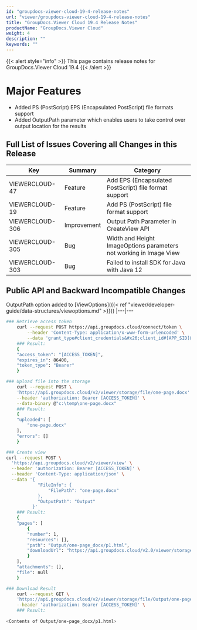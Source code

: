 ```yaml
---
id: "groupdocs-viewer-cloud-19-4-release-notes"
url: "viewer/groupdocs-viewer-cloud-19-4-release-notes"
title: "GroupDocs.Viewer Cloud 19.4 Release Notes"
productName: "GroupDocs.Viewer Cloud"
weight: 4
description: ""
keywords: ""
---
```


{{< alert style="info" >}}
This page contains release notes for GroupDocs.Viewer Cloud 19.4
{{< /alert >}}

# Major Features #

* Added PS (PostScript) EPS (Encapsulated PostScript) file formats support
* Added OutputPath parameter which enables users to take control over output location for the results

## Full List of Issues Covering all Changes in this Release ##

|Key|Summary|Category
|---|---|---
|VIEWERCLOUD-47|Feature|Add EPS (Encapsulated PostScript) file format support
|VIEWERCLOUD-19|Feature|Add PS (PostScript) file format support
|VIEWERCLOUD-306|Improvement|Output Path Parameter in CreateView API
|VIEWERCLOUD-305|Bug|Width and Height ImageOptions parameters not working in Image View
|VIEWERCLOUD-303|Bug|Failed to install SDK for Java with Java 12


## Public API and Backward Incompatible Changes ##

OutputPath option added to [ViewOptions]({{< ref "viewer/developer-guide/data-structures/viewoptions.md" >}}))
|---|---





```bash 
### Retrieve access token
    curl --request POST https://api.groupdocs.cloud/connect/token \
        --header 'Content-Type: application/x-www-form-urlencoded' \
        --data 'grant_type#client_credentials&#x26;client_id#[APP_SID]&#x26;client_secret#[APP_KEY]&#x26;undefined'
    ### Result:
    {
    "access_token": "[ACCESS_TOKEN]",
    "expires_in": 86400,
    "token_type": "Bearer" 
    }    

### Upload file into the storage
    curl --request POST \
    'https://api.groupdocs.cloud/v2/viewer/storage/file/one-page.docx' \
    --header 'authorization: Bearer [ACCESS_TOKEN]' \
    --data-binary @"c:\temp\one-page.docx" 
    ### Result:
    {
    "uploaded": [
        "one-page.docx" 
    ],
    "errors": []
    }

### Create view
curl --request POST \
  'https://api.groupdocs.cloud/v2/viewer/view' \
  --header 'authorization: Bearer [ACCESS_TOKEN]' \
  --header 'Content-Type: application/json' \
  --data '{ 
            "FileInfo": {
                "FilePath": "one-page.docx" 
            },
            "OutputPath": "Output"
          }'
    ### Result:
    {
    "pages": [
        {
        "number": 1,
        "resources": [],
        "path": "Output/one-page_docx/p1.html",
        "downloadUrl": "https://api.groupdocs.cloud/v2.0/viewer/storage/file/Output/one-page_docx/p1.html" 
        }
    ],
    "attachments": [],
    "file": null
    }

### Download Result
    curl --request GET \
    'https://api.groupdocs.cloud/v2/viewer/storage/file/Output/one-page_docx/p1.html' \
    --header 'authorization: Bearer [ACCESS_TOKEN]' \
    ### Result:
    
<Contents of Output/one-page_docx/p1.html>
 ```

